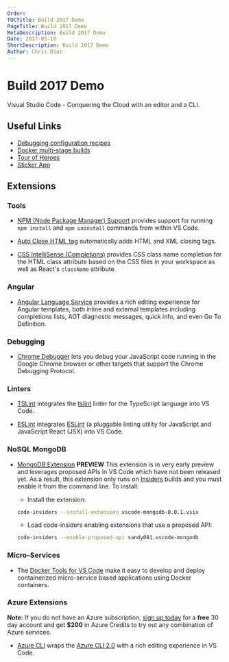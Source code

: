 ```yaml
---
Order: 
TOCTitle: Build 2017 Demo
PageTitle: Build 2017 Demo
MetaDescription: Build 2017 Demo 
Date: 2017-05-10
ShortDescription: Build 2017 Demo
Author: Chris Dias
---
```

# Build 2017 Demo

Visual Studio Code - Conquering the Cloud with an editor and a CLI.

## Useful Links

* [Debugging configuration recipes](https://github.com/weinand/vscode-recipes)
* [Docker multi-stage builds](https://codefresh.io/blog/node_docker_multistage/)
* [Tour of Heroes](https://github.com/johnpapa/angular-tour-of-heroes)
* [Sticker App](https://github.com/glimpse/stickerapp)

## Extensions

### Tools

* [NPM (Node Package Manager) Support](https://marketplace.visualstudio.com/items?itemName=eg2.vscode-npm-script) provides support for running `npm install` and `npm uninstall` commands from within VS Code.

* [Auto Close HTML tag](https://marketplace.visualstudio.com/items?itemName=formulahendry.auto-close-tag) automatically adds HTML and XML closing tags.

* [CSS IntelliSense (Completions)](https://marketplace.visualstudio.com/items?itemName=Zignd.html-css-class-completion) provides CSS class name completion for the HTML class attribute based on the CSS files in your workspace as well as React's `className` attribute.

### Angular

* [Angular Language Service](https://marketplace.visualstudio.com/items?itemName=Angular.ng-template) provides a rich editing experience for Angular templates, both inline and external templates including completions lists, AOT diagnostic messages, quick info, and even Go To Definition.

### Debugging

* [Chrome Debugger](https://marketplace.visualstudio.com/items?itemName=msjsdiag.debugger-for-chrome) lets you debug your JavaScript code running in the Google Chrome browser or other targets that support the Chrome Debugging Protocol.

### Linters

* [TSLint](https://marketplace.visualstudio.com/items?itemName=eg2.tslint) integrates the [tslint](https://github.com/palantir/tslint) linter for the TypeScript language into VS Code.

* [ESLint](https://marketplace.visualstudio.com/items?itemName=dbaeumer.vscode-eslint) integrates [ESLint](http://eslint.org/) (a pluggable linting utility for JavaScript and JavaScript React (JSX) into VS Code.

### NoSQL MongoDB

* [MongoDB Extension](https://code.visualstudio.com/demo/vscode-mongodb-0.0.1.vsix) **PREVIEW** This extension is in very early preview and leverages proposed APIs in VS Code which have not been released yet. As a result, this extension only runs on [Insiders](https://code.visualstudio.com/insiders) builds and you must enable it from the command line.  To install:

  * Install the extension:
  
  ``` bash
  code-insiders --install-extension vscode-mongodb-0.0.1.vsix
  ```
  * Load code-insiders enabling extensions that use a proposed API:
  
  ``` bash
  code-insiders --enable-proposed-api sandy081.vscode-mongodb
  ```

### Micro-Services

* The [Docker Tools for VS Code](https://marketplace.visualstudio.com/items?itemName=PeterJausovec.vscode-docker) make it easy to develop and deploy containerized micro-service based applications using Docker containers.

### Azure Extensions

**Note:** If you do not have an Azure subscription, [sign up today](https://azure.microsoft.com/en-us/free/?b=16.48) for a **free** 30 day account and get **$200** in Azure Credits to try out any combination of Azure services.

* [Azure CLI](https://marketplace.visualstudio.com/items?itemName=ms-vscode.azurecli) wraps the [Azure CLI 2.0](https://aka.ms/GetTheAzureCLI) with a rich editing experience in VS Code.